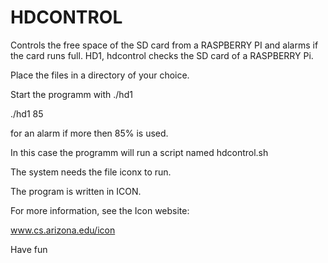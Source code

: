# HDCONTROL
Controls the free space of the SD card from a RASPBERRY PI and alarms if the card runs full.
HD1, hdcontrol checks the SD card of a RASPBERRY Pi.

Place the files in a directory of your choice.

Start the programm with  ./hd1 <percent> 

./hd1 85

for an alarm if more then 85% is used.

In this case the programm will run a script named hdcontrol.sh

The system needs the file iconx to run.

The program is written in ICON.

For more information, see the Icon website:

www.cs.arizona.edu/icon

Have fun
